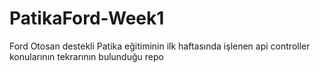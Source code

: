 # PatikaFord-Week1

Ford Otosan destekli Patika eğitiminin ilk haftasında işlenen api controller konularının tekrarının bulunduğu repo
